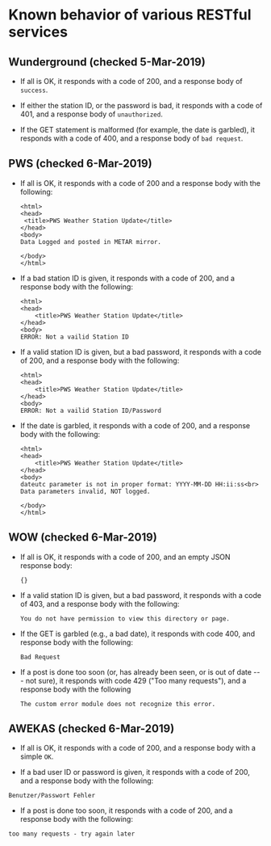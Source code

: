 # Known behavior of various RESTful services

## Wunderground (checked 5-Mar-2019)
* If all is OK, it responds with a code of 200, and a response body of `success`.

* If either the station ID, or the password is bad, it responds with a code of 401, and a response body of `unauthorized`.

* If the GET statement is malformed (for example, the date is garbled), it responds
with a code of 400, and a response body of `bad request`.

## PWS (checked 6-Mar-2019)
* If all is OK, it responds with a code of 200 and a response body with the following:

   ```
   <html>
   <head>
    <title>PWS Weather Station Update</title>
   </head>
   <body>
   Data Logged and posted in METAR mirror.

   </body>
   </html>
   ```

* If a bad station ID is given, it responds with a code of 200, and a response body with the following:
   ```
   <html>
   <head>
       <title>PWS Weather Station Update</title>
   </head>
   <body>
   ERROR: Not a vailid Station ID
   ```

* If a valid station ID is given, but a bad password, it responds with a code of 200, and a
response body with the following:
   ```
   <html>
   <head>
       <title>PWS Weather Station Update</title>
   </head>
   <body>
   ERROR: Not a vailid Station ID/Password
   ```

* If the date is garbled, it responds with a code of 200, and a response body with the following:
   ```
   <html>
   <head>
       <title>PWS Weather Station Update</title>
   </head>
   <body>
   dateutc parameter is not in proper format: YYYY-MM-DD HH:ii:ss<br>
   Data parameters invalid, NOT logged.

   </body>
   </html>
   ```

## WOW (checked 6-Mar-2019)
* If all is OK, it responds with a code of 200, and an empty JSON response body:
   ```
   {}
   ```

* If a valid station ID is given, but a bad password, it responds with a code of 403, and a
response body with the following:
   ```
   You do not have permission to view this directory or page.
   ```

* If the GET is garbled (e.g., a bad date), it responds with code 400, and response body
with the following:
   ```
   Bad Request
   ```
   
* If a post is done too soon (or, has already been seen, or is out of date --- not sure), it responds with code 429 ("Too many requests"), and a response body with the
following
   ```
   The custom error module does not recognize this error.
   ```
   
## AWEKAS (checked 6-Mar-2019)
* If all is OK, it responds with a code of 200, and a response body with a simple `OK`.

* If a bad user ID or password is given, it responds with a code of 200, and a 
response body with the following:
```
Benutzer/Passwort Fehler
```

* If a post is done too soon, it responds with a code of 200, and a response body with 
the following:
```
too many requests - try again later 
```